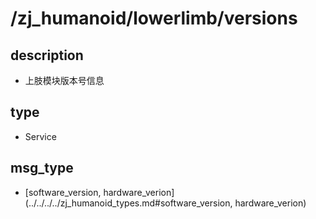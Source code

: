 # /zj_humanoid/lowerlimb/versions

## description
- 上肢模块版本号信息

## type
- Service

## msg_type
- [software_version, hardware_verion](../../../../zj_humanoid_types.md#software_version, hardware_verion)

